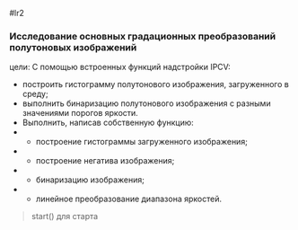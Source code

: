#lr2

###  Исследование основных градационных преобразований полутоновых изображений

цели:
C помощью встроенных функций надстройки IPCV: 
- построить гистограмму полутонового изображения, загруженного в среду; 
- выполнить бинаризацию полутонового изображения с разными значениями порогов яркости.
-  Выполнить, написав собственную функцию: 
- - построение гистограммы загруженного изображения; 
- - построение негатива изображения; 
- - бинаризацию изображения; 
- - линейное преобразование диапазона яркостей.


> start() для старта